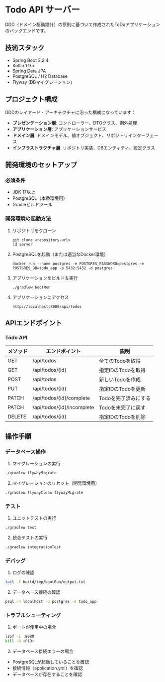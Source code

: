 # Todo API サーバー

DDD（ドメイン駆動設計）の原則に基づいて作成されたToDoアプリケーションのバックエンドです。

## 技術スタック

- Spring Boot 3.2.4
- Kotlin 1.9.x
- Spring Data JPA
- PostgreSQL / H2 Database
- Flyway (DBマイグレーション)

## プロジェクト構成

DDDのレイヤード・アーキテクチャに沿った構成になっています：

- **プレゼンテーション層**: コントローラー、DTOクラス、例外処理
- **アプリケーション層**: アプリケーションサービス
- **ドメイン層**: ドメインモデル、値オブジェクト、リポジトリインターフェース
- **インフラストラクチャ層**: リポジトリ実装、DBエンティティ、設定クラス

## 開発環境のセットアップ

### 必須条件

- JDK 17以上
- PostgreSQL（本番環境用）
- Gradleビルドツール

### 開発環境の起動方法

1. リポジトリをクローン
   ```
   git clone <repository-url>
   cd server
   ```

2. PostgreSQLを起動（または適当なDocker環境）
   ```
   docker run --name postgres -e POSTGRES_PASSWORD=postgres -e POSTGRES_DB=todo_app -p 5432:5432 -d postgres
   ```

3. アプリケーションをビルド＆実行
   ```
   ./gradlew bootRun
   ```

4. アプリケーションにアクセス
   ```
   http://localhost:8080/api/todos
   ```

## APIエンドポイント

### Todo API

| メソッド | エンドポイント | 説明 |
|--------|--------------|------|
| GET    | /api/todos      | 全てのTodoを取得 |
| GET    | /api/todos/{id} | 指定IDのTodoを取得 |
| POST   | /api/todos      | 新しいTodoを作成 |
| PUT    | /api/todos/{id} | 指定IDのTodoを更新 |
| PATCH  | /api/todos/{id}/complete | Todoを完了済みにする |
| PATCH  | /api/todos/{id}/incomplete | Todoを未完了に戻す |
| DELETE | /api/todos/{id} | 指定IDのTodoを削除 |

## 操作手順

### データベース操作

1. マイグレーションの実行
```bash
./gradlew flywayMigrate
```

2. マイグレーションのリセット（開発環境用）
```bash
./gradlew flywayClean flywayMigrate
```

### テスト

1. ユニットテストの実行
```bash
./gradlew test
```

2. 統合テストの実行
```bash
./gradlew integrationTest
```

### デバッグ

1. ログの確認
```bash
tail -f build/tmp/bootRun/output.txt
```

2. データベース接続の確認
```bash
psql -h localhost -U postgres -d todo_app
```

### トラブルシューティング

1. ポートが使用中の場合
```bash
lsof -i :8080
kill -9 <PID>
```

2. データベース接続エラーの場合
- PostgreSQLが起動していることを確認
- 接続情報（application.yml）を確認
- データベースが存在することを確認 